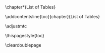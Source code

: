 <!-- start new chapter but don't increase counter -->
\chapter*{List of Tables}  
<!-- but do add this chapter to the ToC -->
\addcontentsline{toc}{chapter}{List of Tables}
<!-- no minitoc -->
\adjustmtc

<!-- Force page nr on first page of this chapter -->
\thispagestyle{toc}

\cleardoublepage